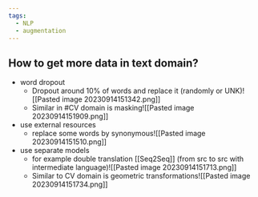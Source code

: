 ```yaml
---
tags:
  - NLP
  - augmentation
---
```

## How to get more data in text domain?
- word dropout
	- Dropout around 10% of words and replace it (randomly or UNK)![[Pasted image 20230914151342.png]]
	- Similar in #CV domain is masking![[Pasted image 20230914151909.png]]
- use external resources
	- replace some words by synonymous![[Pasted image 20230914151510.png]]
- use separate models
	- for example double translation [[Seq2Seq]] (from src to src with intermediate language)![[Pasted image 20230914151713.png]]
	- Similar to CV domain is geometric transformations![[Pasted image 20230914151734.png]]